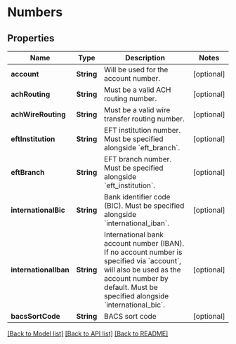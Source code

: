 # Numbers

## Properties
Name | Type | Description | Notes
------------ | ------------- | ------------- | -------------
**account** | **String** | Will be used for the account number. | [optional] 
**achRouting** | **String** | Must be a valid ACH routing number. | [optional] 
**achWireRouting** | **String** | Must be a valid wire transfer routing number. | [optional] 
**eftInstitution** | **String** | EFT institution number. Must be specified alongside &#x60;eft_branch&#x60;. | [optional] 
**eftBranch** | **String** | EFT branch number. Must be specified alongside &#x60;eft_institution&#x60;. | [optional] 
**internationalBic** | **String** | Bank identifier code (BIC). Must be specified alongside &#x60;international_iban&#x60;. | [optional] 
**internationalIban** | **String** | International bank account number (IBAN). If no account number is specified via &#x60;account&#x60;, will also be used as the account number by default. Must be specified alongside &#x60;international_bic&#x60;. | [optional] 
**bacsSortCode** | **String** | BACS sort code | [optional] 

[[Back to Model list]](../README.md#documentation-for-models) [[Back to API list]](../README.md#documentation-for-api-endpoints) [[Back to README]](../README.md)


